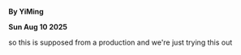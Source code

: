 **By YiMing**

**Sun Aug 10 2025**



so this is supposed from a production  and we're just trying this out 